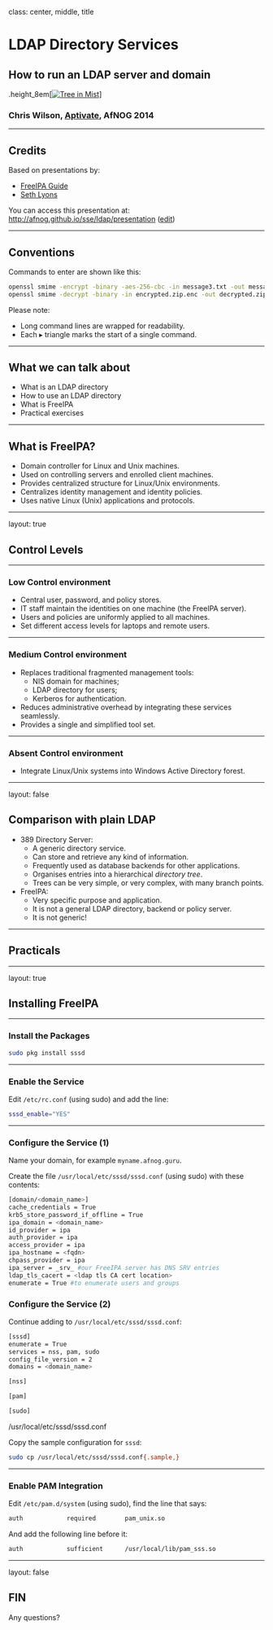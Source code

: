 class: center, middle, title

# LDAP Directory Services

## How to run an LDAP server and domain

.height_8em[[![Tree in Mist](https://farm8.staticflickr.com/7095/7230738190_3c6f7146e6_b.jpg)](https://www.flickr.com/photos/matthewpaulson/7230738190)]

### Chris Wilson, [Aptivate](http://www.aptivate.org/), AfNOG 2014

---

## Credits

Based on presentations by:

* [FreeIPA Guide](http://docs.fedoraproject.org/en-US/Fedora/15/html/FreeIPA_Guide/index.html)
* [Seth Lyons](https://forums.freebsd.org/viewtopic.php?f=39&t=46526)

You can access this presentation at: http://afnog.github.io/sse/ldap/presentation
([edit](https://github.com/afnog/sse/ldap/presentation.md))

---

## Conventions

Commands to enter are shown like this:

```sh
openssl smime -encrypt -binary -aes-256-cbc -in message3.txt -out message3.txt.enc yourpartner.crt.pem
openssl smime -decrypt -binary -in encrypted.zip.enc -out decrypted.zip -inkey private.key -passin pass:your_password
```

Please note:

* Long command lines are wrapped for readability.
* Each &#9656; triangle marks the start of a single command.

---

## What we can talk about

* What is an LDAP directory
* How to use an LDAP directory
* What is FreeIPA
* Practical exercises

---

## What is FreeIPA?

* Domain controller for Linux and Unix machines.
* Used on controlling servers and enrolled client machines.
* Provides centralized structure for Linux/Unix environments.
* Centralizes identity management and identity policies.
* Uses native Linux (Unix) applications and protocols.

---
layout: true
## Control Levels
---

### Low Control environment

* Central user, password, and policy stores.
* IT staff maintain the identities on one machine (the FreeIPA server).
* Users and policies are uniformly applied to all machines.
* Set different access levels for laptops and remote users.

---

### Medium Control environment

* Replaces traditional fragmented management tools:
  * NIS domain for machines;
  * LDAP directory for users;
  * Kerberos for authentication.
* Reduces administrative overhead by integrating these services seamlessly.
* Provides a single and simplified tool set.

---

### Absent Control environment

* Integrate Linux/Unix systems into Windows Active Directory forest.

---
layout: false
## Comparison with plain LDAP

* 389 Directory Server:
  * A generic directory service.
  * Can store and retrieve any kind of information.
  * Frequently used as database backends for other applications.
  * Organises entries into a hierarchical *directory tree*.
  * Trees can be very simple, or very complex, with many branch points.
* FreeIPA:
  * Very specific purpose and application.
  * It is not a general LDAP directory, backend or policy server.
  * It is not generic!

---

## Practicals

---
layout: true
## Installing FreeIPA
---

### Install the Packages

```sh
sudo pkg install sssd
```

---

### Enable the Service

Edit `/etc/rc.conf` (using sudo) and add the line:

```sh
sssd_enable="YES"
```

---

### Configure the Service (1)

Name your domain, for example `myname.afnog.guru`.

Create the file `/usr/local/etc/sssd/sssd.conf` (using sudo) with these contents:

```sh
[domain/<domain_name>]
cache_credentials = True
krb5_store_password_if_offline = True
ipa_domain = <domain_name>
id_provider = ipa
auth_provider = ipa
access_provider = ipa
ipa_hostname = <fqdn>
chpass_provider = ipa
ipa_server = _srv_ #our FreeIPA server has DNS SRV entries
ldap_tls_cacert = <ldap tls CA cert location>
enumerate = True #to enumerate users and groups
```

### Configure the Service (2)

Continue adding to `/usr/local/etc/sssd/sssd.conf`:

```sh
[sssd]
enumerate = True
services = nss, pam, sudo
config_file_version = 2
domains = <domain_name>

[nss]

[pam]

[sudo]
```

/usr/local/etc/sssd/sssd.conf


Copy the sample configuration for `sssd`:

```sh
sudo cp /usr/local/etc/sssd/sssd.conf{.sample,}
```

---

### Enable PAM Integration

Edit `/etc/pam.d/system` (using sudo), find the line that says:

```sh
auth            required        pam_unix.so
```

And add the following line before it:

```sh
auth            sufficient      /usr/local/lib/pam_sss.so
```

---
layout: false

## FIN

Any questions?
